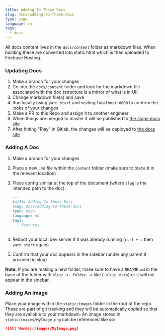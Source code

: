 ```yaml
---
title: Adding To These Docs
slug: docs/adding-to-these-docs
type: page
language: en
tags:
  - docs
---
```


All docs content lives in the `docs/content` folder as markdown files. When building these are converted into static html which is then uploaded to Firebase Hosting.

### Updating Docs

1. Make a branch for your changes
1. Go into the `docs/content` folder and look for the markdown file associated with the doc (structure is a mirror of what is in UI)
1. Change markdown file(s) and save
1. Run locally using `yarn start` and visiting `localhost:8000` to confirm the looks of your changes
1. Make a PR to this Repo and assign it to another engineer
1. When things are merged to master it will be published to [the stage docs site](https://fireadmin-stage-docs.firebaseapp.com)
1. After hitting "Play" in Gitlab, the changes will be deployed to [the docs site](https://fireadmin.io/docs)

### Adding A Doc

1. Make a branch for your changes
1. Place a new `.md` file within the `content` folder (make sure to place it in the relevant location)
1. Place config similar at the top of the document (where `slug` is the intended path to the doc):
  
    ```md
    ---
    title: Adding To These Docs
    slug: docs/adding-to-these-docs
    type: page
    language: en
    tags:
      - features
    ---
    ```
1. Reboot your local dev server if it was already running (`ctrl + c` then `yarn start` again)
1. Confirm that your doc appears in the sidebar (under any parent if provided in slug)

**Note:** If you are making a new folder, make sure to have a `README.md` in the base of the folder with `slug: <- folder ->` like (` slug: docs`) or it will not appear in the sidebar.

### Adding An Image

Place your image within the `static/images` folder in the root of the repo. These are part of git tracking and they will be automatically copied so that they are available to your markdown. An image stored in `static/images/MyImage.png` can be referenced like so:

```md
![Alt Words](/images/MyImage.png)
```